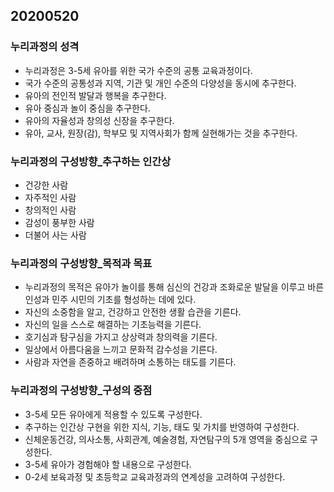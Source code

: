## 20200520
### 누리과정의 성격
* 누리과정은 3-5세 유아를 위한 국가 수준의 공통 교육과정이다.
* 국가 수준의 공통성과 지역, 기관 및 개인 수준의 다양성을 동시에 추구한다.
* 유아의 전인적 발달과 행복을 추구한다.
* 유아 중심과 놀이 중심을 추구한다.
* 유아의 자율성과 창의성 신장을 추구한다.
* 유아, 교사, 원장(감), 학부모 및 지역사회가 함께 실현해가는 것을 추구한다.

### 누리과정의 구성방향_추구하는 인간상
* 건강한 사람
* 자주적인 사람
* 창의적인 사람
* 감성이 풍부한 사람
* 더불어 사는 사람

### 누리과정의 구성방향_목적과 목표
* 누리과정의 목적은 유아가 놀이를 통해 심신의 건강과 조화로운 발달을 이루고 바른 인성과 민주 시민의 기초를 형성하는 데에 있다.
* 자신의 소중함을 알고, 건강하고 안전한 생활 습관을 기른다.
* 자신의 일을 스스로 해결하는 기초능력을 기른다.
* 호기심과 탐구심을 가지고 상상력과 창의력을 기른다.
* 일상에서 아름다움을 느끼고 문화적 감수성을 기른다.
* 사람과 자연을 존중하고 배려하며 소통하는 태도를 기른다.

### 누리과정의 구성방향_구성의 중점
* 3-5세 모든 유아에게 적용할 수 있도록 구성한다.
* 추구하는 인간상 구현을 위한 지식, 기능, 태도 및 가치를 반영하여 구성한다.
* 신체운동건강, 의사소통, 사회관계, 예술경험, 자연탐구의 5개 영역을 중심으로 구성한다.
* 3-5세 유아가 경험해야 할 내용으로 구성한다.
* 0-2세 보육과정 및 초등학교 교육과정과의 연계성을 고려하여 구성한다.
